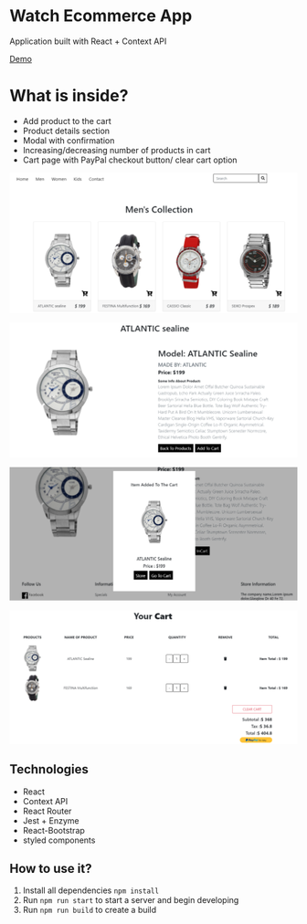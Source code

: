 # Watch Ecommerce App

Application built with React + Context API

[Demo](https://immense-fortress-83035.herokuapp.com)

# What is inside?

* Add product to the cart
* Product details section
* Modal with confirmation
* Increasing/decreasing number of products in cart
* Cart page with PayPal checkout button/ clear cart option



![List](screenshots/watchlist.png?raw=true)

![Detail](screenshots/detail.png?raw=true)

![Module](screenshots/module.png?raw=true)

![Cart](screenshots/cart.png?raw=true)

## Technologies

* React
* Context API
* React Router
* Jest + Enzyme
* React-Bootstrap
* styled components

## How to use it?

1. Install all dependencies `npm install`
2. Run `npm run start` to start a server and begin developing
3. Run `npm run build` to create a build
